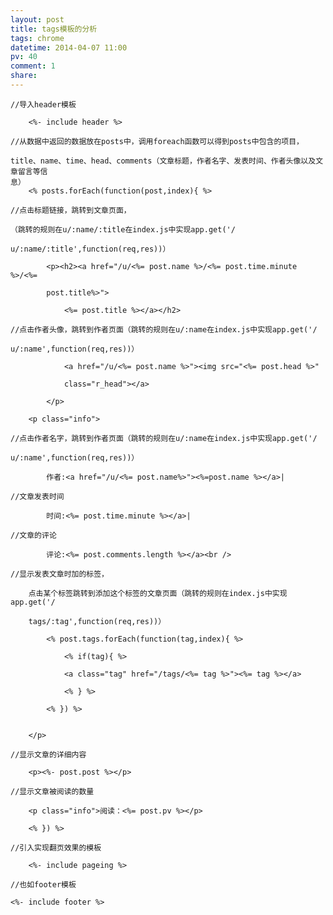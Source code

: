 ```yaml
---
layout: post
title: tags模板的分析
tags: chrome
datetime: 2014-04-07 11:00
pv: 40
comment: 1
share: 
---
```



	//导入header模板
	
		<%- include header %>
		
	//从数据中返回的数据放在posts中，调用foreach函数可以得到posts中包含的项目，
	
	title、name、time、head、comments（文章标题，作者名字、发表时间、作者头像以及文章留言等信
	息）
		<% posts.forEach(function(post,index){ %>
		
	//点击标题链接，跳转到文章页面，
	
	（跳转的规则在u/:name/:title在index.js中实现app.get('/
	
	u/:name/:title',function(req,res))）
	
			<p><h2><a href="/u/<%= post.name %>/<%= post.time.minute %>/<%= 
			
			post.title%>">
			
				<%= post.title %></a></h2>
				
	//点击作者头像，跳转到作者页面（跳转的规则在u/:name在index.js中实现app.get('/
	
	u/:name',function(req,res))）
	
				<a href="/u/<%= post.name %>"><img src="<%= post.head %>" 
				
				class="r_head"></a>
				
			</p>
			
		<p class="info">
		
	//点击作者名字，跳转到作者页面（跳转的规则在u/:name在index.js中实现app.get('/
	
	u/:name',function(req,res))）
	
			作者:<a href="/u/<%= post.name%>"><%=post.name %></a>|
			
	//文章发表时间
	
			时间:<%= post.time.minute %></a>|
			
	//文章的评论
	
			评论:<%= post.comments.length %></a><br />
			
	//显示发表文章时加的标签，
	
		点击某个标签跳转到添加这个标签的文章页面（跳转的规则在index.js中实现app.get('/
		
		tags/:tag',function(req,res))）
		
			<% post.tags.forEach(function(tag,index){ %>
			
				<% if(tag){ %>
				
				<a class="tag" href="/tags/<%= tag %>"><%= tag %></a>
				
				<% } %>
				
			<% }) %>
			
		
		</p>
		
	//显示文章的详细内容
	
		<p><%- post.post %></p>
		
	//显示文章被阅读的数量
	
		<p class="info">阅读：<%= post.pv %></p>
		
		<% }) %>
		
	//引入实现翻页效果的模板
	
		<%- include pageing %>
		
	//也如footer模板
	
	<%- include footer %>